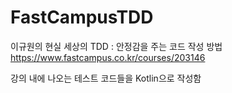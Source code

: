 # FastCampusTDD


이규원의 현실 세상의 TDD : 안정감을 주는 코드 작성 방법
https://www.fastcampus.co.kr/courses/203146

강의 내에 나오는 테스트 코드들을 Kotlin으로 작성함
